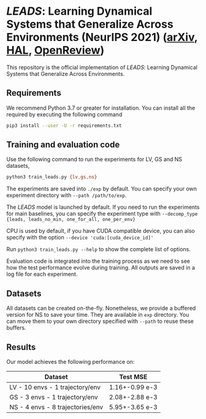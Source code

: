 # *LEADS*: Learning Dynamical Systems that Generalize Across Environments (NeurIPS 2021) ([arXiv](https://arxiv.org/abs/2106.04546), [HAL](https://hal.archives-ouvertes.fr/hal-03261055), [OpenReview](https://openreview.net/forum?id=HD6CxZtbmIx))

This repository is the official implementation of *LEADS*: Learning Dynamical Systems that Generalize Across Environments.

## Requirements

We recommend Python 3.7 or greater for installation. You can install all the required by executing the following command

```bash
pip3 install --user -U -r requirements.txt
```

## Training and evaluation code

Use the following command to run the experiments for LV, GS and NS datasets,

```bash
python3 train_leads.py {lv,gs,ns}
```

The experiments are saved into `./exp` by default. You can specify your own experiment directory with `--path /path/to/exp`.

The *LEADS* model is launched by default. If you need to run the experiments for main baselines, you can specify the experiment type with `--decomp_type {leads, leads_no_min, one_for_all, one_per_env}`

CPU is used by default, if you have CUDA compatible device, you can also specify with the option `--device 'cuda:[cuda_device_id]'`

Run `python3 train_leads.py --help` to show the complete list of options.

Evaluation code is integrated into the training process as we need to see how the test performance evolve during training. All outputs are saved in a log file for each experiment.

## Datasets

All datasets can be created on-the-fly. Nonetheless, we provide a buffered version for NS to save your time. They are available in `exp` directory. You can move them to your own directory specified with `--path` to reuse these buffers.

## Results

Our model achieves the following performance on:

| Dataset            | Test MSE        |
| ------------------ |---------------- |
| LV - 10 envs - 1 trajectory/env   |    1.16+-0.99 e-3        |
| GS - 3 envs - 1 trajectory/env | 2.08+-2.88 e-3|
| NS - 4 envs - 8 trajectories/env | 5.95+-3.65 e-3|
